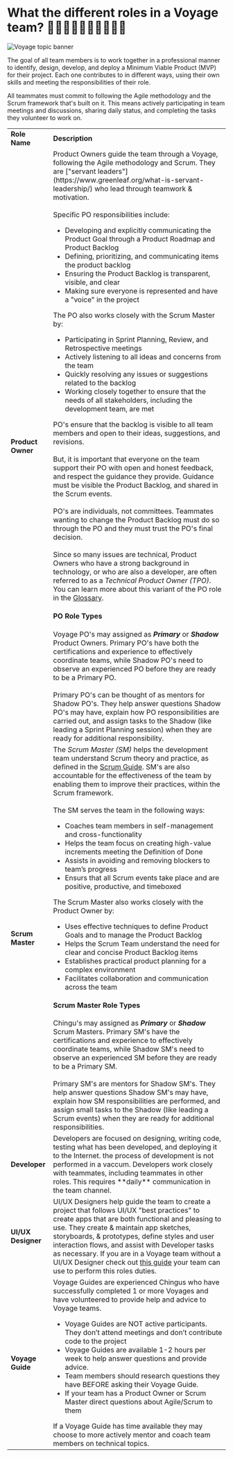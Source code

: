# What the different roles in a Voyage team? 🧑🏾‍🤝‍🧑🏻🧑🏻‍🤝‍🧑🏽
![Voyage topic banner](../assets/horizontal-paint-splash-green.jpg)

The goal of all team members is to work together in a professional manner to identify, design, develop, and deploy a Minimum Viable Product (MVP) for their project. Each one contributes to in different ways, using their own skills and meeting the responsibilities of their role.

All teammates must commit to following the Agile methodology and the Scrum framework that's
built on it. This means actively participating in team meetings and discussions, sharing daily status, and completing the tasks they volunteer to work on.

<table>
<tr>
<td><strong>Role Name</strong></td>
<td><strong>Description</strong></td>
</tr>
<tr>
    <td><strong>Product Owner</strong></td>
    <td>Product Owners guide the team through a Voyage, following the Agile methodology and Scrum. 
    They are ["servant leaders"](https://www.greenleaf.org/what-is-servant-leadership/) who lead 
    through teamwork & motivation.<br/><br/>Specific PO 
    responsibilities include:
    <ul>
    <li>Developing and explicitly communicating the Product Goal through a Product Roadmap and
    Product Backlog</li>
    <li>Defining, prioritizing, and communicating items the product backlog</li>
    <li>Ensuring the Product Backlog is transparent, visible, and clear</li>
    <li>Making sure everyone is represented and have a "voice" in the project</li>
    </ul>
    The PO also works closely with the Scrum Master by:
    <ul>
    <li>Participating in Sprint Planning, Review, and Retrospective meetings</li>
    <li>Actively listening to all ideas and concerns from the team</li>
    <li>Quickly resolving any issues or suggestions related to the backlog</li>
    <li>Working closely together to ensure that the needs of all stakeholders,
    including the development team, are met</li>
    </ul>
    PO's ensure that the backlog is visible to all team members and open to their ideas, suggestions, and revisions.<br/><br/>But, it is important that everyone on the team support their PO with open and honest feedback, and respect the guidance they provide. Guidance must be visible the Product Backlog, and shared in the Scrum events.<br/><br/>PO's are individuals, not committees. Teammates wanting to change the Product Backlog must do so through the PO and they must trust the PO's final decision.</br></br>Since so many issues are technical, Product Owners who have a strong background in technology, or who are also a developer, are often referred to as a <em>Technical Product Owner (TPO)</em>. You can learn more about this variant of the PO role in the <a href="https://github.com/chingu-voyages/Handbook/blob/main/docs/resources/glossary/glossary.md#glossary">Glossary</a>.
    <h4>PO Role Types</h4>
    Voyage PO's may assigned as <strong><i>Primary</i></strong> or <strong><i>Shadow</i></strong> Product Owners. Primary PO's have both the certifications and experience to effectively coordinate teams, while Shadow PO's need to observe an experienced PO before they are ready to be a Primary PO.</br></br>
    Primary PO's can be thought of as mentors for Shadow PO's. They help answer questions Shadow PO's may have, explain how PO responsibilities are carried out, and assign tasks to the Shadow (like leading a Sprint Planning session) when they are ready for additional responsibility.
    </td>
</tr>
<tr>
    <td><strong>Scrum Master</strong></td>
    <td>
    The <em>Scrum Master (SM)</em> helps the development team understand Scrum theory and practice, 
    as defined in the <a href="https://scrumguides.org/scrum-guide.html">Scrum Guide</a>. SM's are 
    also accountable for the effectiveness of the team by enabling them to improve their practices, 
    within the Scrum framework.</br></br>
    The SM serves the team in the following ways:
    <ul>
        <li>Coaches team members in self-management and cross-functionality</li>
        <li>Helps the team focus on creating high-value increments meeting the Definition of Done
        </li>
        <li>Assists in avoiding and removing blockers to team’s progress</li>
        <li>Ensurs that all Scrum events take place and are positive, productive, and timeboxed</li>
    </ul>
    The Scrum Master also works closely with the Product Owner by:
    <ul>
        <li>Uses effective techniques to define Product Goals and to manage the Product Backlog</li>
        <li>Helps the Scrum Team understand the need for clear and concise Product Backlog items</li>
        <li>Establishes practical product planning for a complex environment</li>
        <li>Facilitates collaboration and communication across the team</li>
    </ul>
    <h4>Scrum Master Role Types</h4>
    Chingu's may assigned as <strong><i>Primary</i></strong> or <strong><i>Shadow</i></strong> Scrum 
    Masters. Primary SM's have the certifications and experience to effectively coordinate teams, 
    while Shadow SM's need to observe an experienced SM before they are ready to be a Primary SM.
    </br></br>
    Primary SM's are mentors for Shadow SM's. They help answer questions Shadow SM's may have, explain how SM responsibilities are performed, and assign small tasks to the Shadow (like leading a Scrum events) when they are ready for additional responsibilities.
    </td>
</tr>
<tr>
    <td><strong>Developer</strong></td>
    <td>Developers are focused on designing, writing code, testing what has been developed, and deploying it to the Internet. the process of development is not performed in a vaccum.
    Developers work closely with teammates, including teammates in other roles. This requires
    **daily** communication in the team channel.</td>
</tr>
<tr>
    <td><strong>UI/UX Designer</strong></td>
    <td>UI/UX Designers help guide the team to create a project that follows UI/UX "best practices" to create apps that are both functional and pleasing to use. They create & maintain app sketches, storyboards, & prototypes, define styles and user interaction flows, and assist with Developer tasks as necessary. If you are in a Voyage team without a UI/UX Designer check out <a href="../../resources/techresources/uiux.md">this guide</a> your team can use to perform this roles duties.</td>
</tr>
<tr>
    <td><strong>Voyage Guide</strong></td>
    <td>Voyage Guides are experienced Chingus who have successfully completed 1 or more Voyages and have volunteered to provide help and advice to Voyage teams.
    <ul>
        <li>Voyage Guides are NOT active participants. They don’t attend meetings and don’t contribute code to the project</li>
        <li>Voyage Guides are available 1-2 hours per week to help answer questions and provide advice.</li>
        <li>Team members should research questions they have BEFORE asking their Voyage Guide.</li>
        <li>If your team has a Product Owner or Scrum Master direct questions about Agile/Scrum to them</li>
    </ul>
    If a Voyage Guide has time available they may choose to more actively mentor and coach team members on technical topics.
    </td>
</tr>
</table>